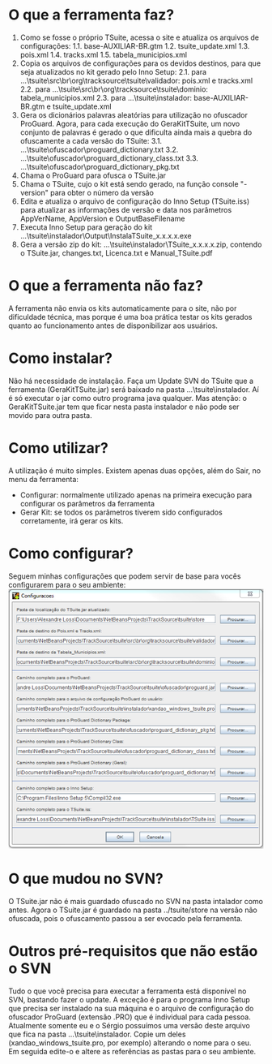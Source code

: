 # O que a ferramenta faz?
1. Como se fosse o próprio TSuite, acessa o site e atualiza os arquivos de configurações:
     1.1. base-AUXILIAR-BR.gtm
     1.2. tsuite_update.xml
     1.3. pois.xml
     1.4. tracks.xml
     1.5. tabela_municipios.xml
2. Copia os arquivos de configurações para os devidos destinos, para que seja atualizados no kit gerado pelo Inno Setup:
     2.1. para ...\tsuite\src\br\org\tracksource\tsuite\validador: pois.xml e tracks.xml
     2.2. para ...\tsuite\src\br\org\tracksource\tsuite\dominio: tabela_municipios.xml
     2.3. para ...\tsuite\instalador: base-AUXILIAR-BR.gtm e tsuite_update.xml
3. Gera os dicionários palavras aleatórias para utilização no ofuscador ProGuard. Agora, para cada execução do GeraKitTSuite, um novo conjunto de palavras é gerado o que dificulta ainda mais a quebra do ofuscamente a cada versão do TSuite:
     3.1. ...\tsuite\ofuscador\proguard_dictionary.txt
     3.2. ...\tsuite\ofuscador\proguard_dictionary_class.txt
     3.3. ...\tsuite\ofuscador\proguard_dictionary_pkg.txt
4. Chama o ProGuard para ofusca o TSuite.jar
5. Chama o TSuite, cujo o kit está sendo gerado, na função console "-version" para obter o número da versão
6. Edita e atualiza o arquivo de configuração do Inno Setup (TSuite.iss) para atualizar as informações de versão e data nos parâmetros AppVerName, AppVersion e OutputBaseFilename
7. Executa Inno Setup para geração do kit ...\tsuite\instalador\Output\InstalaTSuite_x.x.x.x.exe
8. Gera a versão zip do kit: ...\tsuite\instalador\TSuite_x.x.x.x.zip, contendo o TSuite.jar, changes.txt, Licenca.txt e Manual_TSuite.pdf

# O que a ferramenta não faz?
A ferramenta não envia os kits automaticamente para o site, não por dificuldade técnica, mas porque é uma boa prática testar os kits gerados quanto ao funcionamento antes de disponibilizar aos usuários.

# Como instalar?
Não há necessidade de instalação. Faça um Update SVN do TSuite que a ferramenta (GeraKitTSuite.jar) será baixado na pasta ...\tsuite\instalador. Aí é só executar o jar como outro programa java qualquer. Mas atenção: o GeraKitTSuite.jar tem que ficar nesta pasta instalador e não pode ser movido para outra pasta.

# Como utilizar?
A utilização é muito simples. Existem apenas duas opções, além do Sair, no menu da ferramenta:
- Configurar: normalmente utilizado apenas na primeira execução para configurar os parâmetros da ferramenta
- Gerar Kit: se todos os parâmetros tiverem sido configurados corretamente, irá gerar os kits.

# Como configurar?
Seguem minhas configurações que podem servir de base para vocês configurarem para o seu ambiente:
![Exemplo](./Config_example.png)

# O que mudou no SVN?
O TSuite.jar não é mais guardado ofuscado no SVN na pasta intalador como antes. Agora o TSuite.jar é guardado na pasta ../tsuite/store na versão não ofuscada, pois o ofuscamento passou a ser evocado pela ferramenta.

# Outros pré-requisitos que não estão o SVN
Tudo o que você precisa para executar a ferramenta está disponível no SVN, bastando fazer o update. A exceção é para o programa Inno Setup que precisa ser instalado na sua máquina e o arquivo de configuração do ofuscador ProGuard (extensão .PRO) que é individual para cada pessoa. Atualmente somente eu e o Sérgio possuímos uma versão deste arquivo que fica na pasta ...\tsuite\instalador. Copie um deles (xandao_windows_tsuite.pro, por exemplo) alterando o nome para o seu. Em seguida edite-o e altere as referências as pastas para o seu ambiente.